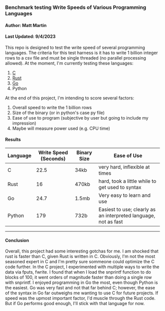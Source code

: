 ### Benchmark testing Write Speeds of Various Programming Languages
#### Author: Matt Martin
#### Last Updated: 9/4/2023


This repo is designed to test the write speed of several programming languages. The criteria for this test harness is it has to write 1 billion integer rows to a csv file and must be single threaded (no parallel processing allowed). At the moment, I'm currently testing these languages:

1. [C](https://github.com/mattmartin14/dream_machine/blob/main/benchmarks/write_speed/c_lang/c_writer_v3.c)
2. [Rust](https://github.com/mattmartin14/dream_machine/blob/main/benchmarks/write_speed/rust/rust/src/main.rs)
3. [Go](https://github.com/mattmartin14/dream_machine/blob/main/benchmarks/write_speed/go_lang/writer.go)
4. Python

At the end of this project, I'm intending to score several factors:

1. Overall speed to write the 1 billion rows
2. Size of the binary (or in python's case py file)
3. Ease of use to program (subjective by user but going to include my impression)
4. Maybe will measure power used (e.g. CPU time)

<h4></h4>

<h4>Results</h4>

| Language | Write Speed (Seconds) | Binary Size | Ease of Use |
| -------- | --------------------  | ----------- | ----------- |
| C        | 22.5                  |  34kb       | very hard, inflexible at times |
| Rust     | 16                    |  470kb      | hard, took a little while to get used to syntax |
| Go       | 24.7                  |  1.5mb      | Very easy to learn and use |
| Python   | 179                   |  732b       | Easiest to use; clearly as an interpreted language, not as fast |

<hr></hr>

<h4>Conclusion</h4>
Overall, this project had some interesting gotchas for me. I am shocked that rust is faster than C, given Rust is written in C. Obviously, I'm not the most seasoned expert in C and I'm pretty sure sommeone could optimize the C code further. In the C project, I experimented with multiple ways to write the data via fputs, fwrite. I found that when I load the snprintf function to do blocks of 100, it went orders of magnitude faster than doing a single row with snprintf. 
</h5>
I enjoyed programming in Go the most, even though Python is the easiest. Go was very fast and not that far behind C; however, the ease of the syntax in Go far outweighs me wanting to use C for future projects. If speed was the upmost important factor, I'd muscle through the Rust code. But if Go performs good enough, I'll stick with that language for now.
